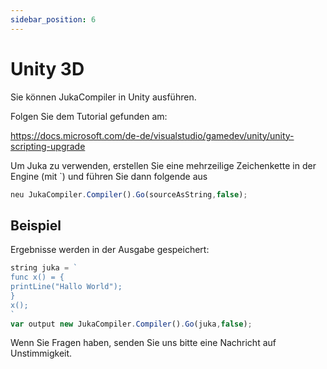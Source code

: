 ```yaml
---
sidebar_position: 6
---
```


# Unity 3D

Sie können JukaCompiler in Unity ausführen.

Folgen Sie dem Tutorial gefunden am:

https://docs.microsoft.com/de-de/visualstudio/gamedev/unity/unity-scripting-upgrade

Um Juka zu verwenden, erstellen Sie eine mehrzeilige Zeichenkette in der Engine (mit `) und führen Sie dann folgende aus

```jsx
neu JukaCompiler.Compiler().Go(sourceAsString,false);
```

## Beispiel

Ergebnisse werden in der Ausgabe gespeichert:

```jsx
string juka = `
func x() = {
printLine("Hallo World");
}
x();
`
var output new JukaCompiler.Compiler().Go(juka,false);
```

Wenn Sie Fragen haben, senden Sie uns bitte eine Nachricht auf Unstimmigkeit.